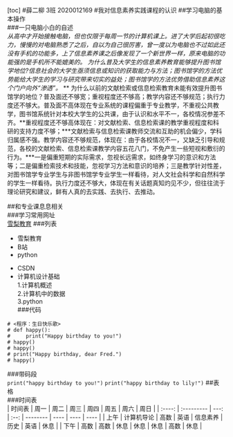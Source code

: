 [toc]
#薛二柳 3班 2020012169
#我对信息素养实践课程的认识
##学习电脑的基本操作  
###一只电脑小白的自述  
*从高中才开始接触电脑，但也仅限于每周一节的计算机课上。进了大学后起初很吃力，慢慢的对电脑熟悉了之后，自以为自己很厉害，曾一度以为电脑也不过如此还没有手机的功能多，上了信息素养课之后像发现了一个新世界一样，原来电脑的功能强的是手机所不能媲美的。 为什么普及大学生的信息素养教育能够提升图书馆学地位?信息社会的大学生亟须信息或知识的获取能力与方法；图书馆学的方法优势能给大学生的学习与研究带来切实的益处；图书馆学的方法优势借助信息素养这个门户向外“渗透”。*
 **  为什么以前的文献检索或信息检索教育未能有效提升图书馆学的地位？普及面还不够宽；重视程度还不够高；教学内容还不够规范；执行力度还不够大。普及面不高体现在专业系统的课程偏重于专业教学，不重视公共教学，图书馆系统针对本校大学生的公共课，由于认识和水平不一，各校情况参差不齐。**重视程度还不够高体现在：对文献检索、信息检索课的教学重视程度和科研的支持力度不够；***文献检索与信息检索课教师交流和互助的机会偏少，学科归属感不强。教学内容还不够规范，体现在：由于各校情况不一，又缺乏引导和规范，各校的文献检索、信息检索课教学内容五花八门，不免产生一些短视和敷衍的行为。***一是偏重短期的实际需求，忽视长远需求，如终身学习的意识和方法等；二是偏重检索技术和技能，忽视学习方法和意识的培养；三是教学针对性差，对图书馆学专业学生与非图书馆学专业学生一样看待，对人文社会科学和自然科学的学生一样看待。执行力度还不够大，体现在有关话题真知灼见不少，但往往流于理论研究和建议，鲜有人真的去实践、去执行、去推动。

##和专业课息息相关  
###学习常用网址   
[雪梨教育](http://www.edu2act.cn/task/list/finished/)
###列表  
- 雪梨教育  
- B站  
- python  
+ CSDN  
+ 计算机设计基础  
1.计算机概述  
2.计算机中的数据  
3.python     
###代码  
```
# <程序：生日快乐歌>
# def happy():
#     print("Happy birthday to you!")
# happy()
# happy()
# print("Happy birthday, dear Fred.")
# happy()
```
###带码段   
`print("happy birthday to you!")`
`print("happy birthday to lily!")`
##表格  
###时间表   
| 时间表 | 周一       | 周二 | 周三 | 周四     | 周五 | 周六 | 周日 |
| :----: | :--------- | ---: | :--: | -------- | ---- | ---- | ---- |
|  上午  | 计算机导论 | 高数 | 英语 | 信息素养 | 历史 | 英语 | 休息 |
|  下午  | 高数       | 高数 | 休息 | 休息     | 休息 | 高数 | 休息 |